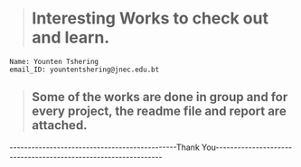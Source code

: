 ># **Interesting Works to check out and learn.**

```
Name: Younten Tshering
email_ID: yountentshering@jnec.edu.bt
```
>## Some of the works are done in group and for every project, the readme file and report are attached.
----------------------------------------------Thank You---------------------------------------------------------------